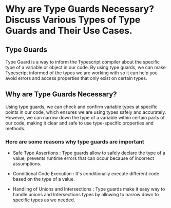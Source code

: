# Why are Type Guards Necessary? Discuss Various Types of Type Guards and Their Use Cases.

## Type Guards
Type Guard is a way to inform the Typescript compiler about the specific type of a variable or object in our code. By using type guards, we can make Typescript informed of the types we are working with so it can help you avoid errors and access properties that only exist on certain types.

## Why are Type Guards Necessary?

Using type guards, we can check and confirm variable types at specific points in our code, which ensures we are using types safely and accurately. However, we can narrow down the type of a variable within certain parts of our code, making it clear and safe to use type-specific properties and methods.

### Here are some reasons why type guards are important

- Safe Type Assertions : Type guards allow to safely declare the type of a value, prevents runtime errors that 
  can occur because of incorrect assumptions.

- Conditional Code Execution : It's conditionally execute different code based on the type of a value.

- Handling of Unions and Intersections : Type guards make it easy way to handle unions and Intersections types by
  allowing to narrow down to specific types as we needed.

  






